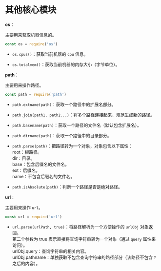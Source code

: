 # 其他核心模块

**os**：

主要用来获取机器信息的。

```js
const os = require('os')
```

- `os.cpus()`：获取当前机器的 `cpu` 信息。

- `os.totalmem()`：获取当前机器的内存大小（字节单位）。

**path**：

主要用来操作路径。

```js
const path = require('path')
```

- `path.extname(path)`：获取一个路径中的扩展名部分。

- `path.join(path1, path2...)`：将多个路径连接起来，规范生成新的路径。

- `path.basename(path)`：获取一个路径的文件名（默认包含扩展名）。

- `path.dirname(path)`：获取一个路径中的目录部分。

- `path.parse(path)`：把路径转为一个对象，对象包含以下属性：  
root：根路径。  
dir：目录。  
base：包含后缀名的文件名。  
ext：后缀名。  
name：不包含后缀名的文件名。

- `path.isAbsolute(path)`：判断一个路径是否是绝对路径。

**url**：

主要用来操作 `url`。

```js
const url = require('url')
```

- `url.parse(urlPath, true)`：将路径解析为一个方便操作的 `urlObj` 对象返回。  
第二个参数为 true 表示直接将查询字符串转为一个对象（通过 `query` 属性来访问）。  
urlObj.query：查询字符串的相关内容。  
urlObj.pathname：单独获取不包含查询字符串的路径部分（该路径不包含 `?` 之后的内容）。
